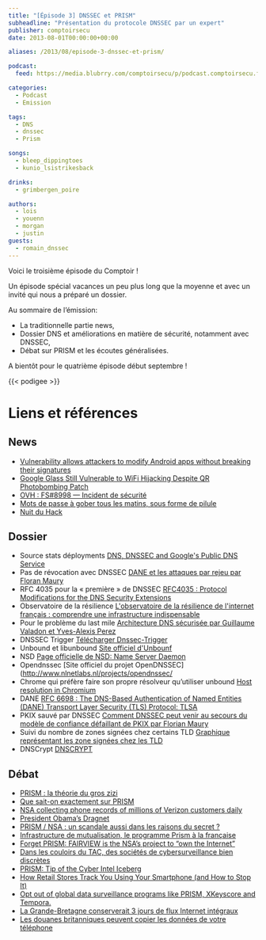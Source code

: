 ```yaml
---
title: "[Épisode 3] DNSSEC et PRISM"
subheadline: "Présentation du protocole DNSSEC par un expert"
publisher: comptoirsecu
date: 2013-08-01T00:00:00+00:00

aliases: /2013/08/episode-3-dnssec-et-prism/

podcast:
  feed: https://media.blubrry.com/comptoirsecu/p/podcast.comptoirsecu.fr/CSEC.EP03.2013-07-30.DNS_ET_PRISM.mp3

categories:
  - Podcast
  - Emission

tags:
  - DNS
  - dnssec
  - Prism

songs:
  - bleep_dippingtoes
  - kunio_lsistrikesback

drinks:
  - grimbergen_poire

authors:
  - lois
  - youenn
  - morgan
  - justin
guests:
  - romain_dnssec
---
```

Voici le troisième épisode du Comptoir !

Un épisode spécial vacances un peu plus long que la moyenne et avec un invité qui nous a préparé un dossier.

Au sommaire de l’émission:
- La traditionnelle partie news,
- Dossier DNS et améliorations en matière de sécurité, notamment avec DNSSEC,
- Débat sur PRISM et les écoutes généralisées.


A bientôt pour le quatrième épisode début septembre !

{{< podigee >}}

# Liens et références

## News
- [Vulnerability allows attackers to modify Android apps without breaking their signatures](http://www.csoonline.com/article/735882/vulnerability-allows-attackers-to-modify-android-apps-without-breaking-their-signatures)
- [Google Glass Still Vulnerable to WiFi Hijacking Despite QR Photobombing Patch](https://www.symantec.com/connect/blogs/google-glass-still-vulnerable-wifi-hijacking-despite-qr-photobombing-patch)
- [OVH : FS#8998 — Incident de sécurité](http://travaux.ovh.net/?do=details&id=8998)
- [Mots de passe à gober tous les matins, sous forme de pilule](http://www.lesnumeriques.com/mobilite/mots-passe-a-gober-tous-matins-sous-forme-pilule-n29784.html)
- [Nuit du Hack](https://nuitduhack.com/fr)

## Dossier
- Source stats déployments
[DNS, DNSSEC and Google's Public DNS Service](http://www.circleid.com/posts/20130717_dns_dnssec_and_googles_public_dns_service/)
- Pas de révocation avec DNSSEC
[DANE et les attaques par rejeu par Floran Maury](http://www.hsc.fr/ressources/breves/dane-dnssec-replay.html.fr)
- RFC 4035 pour la « première »  de DNSSEC
[RFC4035 : Protocol Modifications for the DNS Security Extensions](http://www.ietf.org/rfc/rfc4035.txt)
- Observatoire de la résilience
[L'observatoire de la résilience de l'internet français : comprendre une infrastructure indispensable](https://www.ssi.gouv.fr/agence/rayonnement-scientifique/lobservatoire-de-la-resilience-de-linternet-francais/)
- Pour le problème du last mile
[Architecture DNS sécurisée par Guillaume Valadon et Yves-Alexis Perez](https://www.sstic.org/2011/presentation/architecture_dns_scurise/)
- DNSSEC Trigger
[Télécharger Dnssec-Trigger](http://www.nlnetlabs.nl/projects/dnssec-trigger/)
- Unbound et libunbound
[Site officiel d'Unbounf](http://unbound.net/)
- NSD
[Page officielle de NSD: Name Server Daemon](http://www.nlnetlabs.nl/projects/nsd/)
- Opendnssec
[Site officiel du projet OpenDNSSEC](http://www.nlnetlabs.nl/projects/opendnssec/
- Chrome qui préfère faire son propre résolveur qu’utiliser unbound
[Host resolution in Chromium](https://plus.google.com/103382935642834907366/posts/FKot8mghkok)
- DANE
[RFC 6698 :  The DNS-Based Authentication of Named Entities (DANE) Transport Layer Security (TLS) Protocol: TLSA](http://tools.ietf.org/html/rfc6698)
- PKIX sauvé par DNSSEC
[Comment DNSSEC peut venir au secours du modèle de confiance défaillant de PKIX par Florian Maury](http://www.hsc.fr/ressources/articles/misc_dnssecpkix/index.html.fr)
- Suivi du nombre de zones signées chez certains TLD
[Graphique représentant les zone signées chez les TLD](https://xs.powerdns.com/dnssec-nl-graph/)
- DNSCrypt
[DNSCRYPT](http://www.opendns.com/technology/dnscrypt/)

## Débat
- [PRISM : la théorie du gros zizi](http://reflets.info/prism-la-theorie-du-gros-zizi/)
- [Que sait-on exactement sur PRISM](http://magazine.qualys.fr/cyber-pouvoirs/prism/)
- [NSA collecting phone records of millions of Verizon customers daily](http://www.theguardian.com/world/2013/jun/06/nsa-phone-records-verizon-court-order?utm_source=hackernewsletter&utm_medium=email)
- [President Obama’s Dragnet](http://www.nytimes.com/2013/06/07/opinion/president-obamas-dragnet.html?pagewanted=all&utm_source=hackernewsletter&utm_medium=email&_r=2&)
- [PRISM / NSA : un scandale aussi dans les raisons du secret ?](http://www.numerama.com/magazine/26194-prism-nsa-un-scandale-aussi-dans-les-raisons-du-secret.html)
- [Infrastructure de mutualisation, le programme Prism à la française](http://www.pcinpact.com/news/81016-infrastructure-mutualisation-programme-prism-a-francaise.htm)
- [Forget PRISM: FAIRVIEW is the NSA’s project to “own the Internet”](http://www.dailydot.com/news/fairview-prism-blarney-nsa-internet-spying-projects/)
- [Dans les couloirs du TAC, des sociétés de cybersurveillance bien discrètes](http://www.pcinpact.com/news/81167-dans-couloirs-tac-societes-cybersurveillance-bien-discretes.htm)
- [PRISM: Tip of the Cyber Intel Iceberg](http://www.infosecisland.com/blogview/23286-PRISM-Tip-of-the-Cyber-Intel-Iceberg.html)
- [How Retail Stores Track You Using Your Smartphone (and How to Stop It)](http://lifehacker.com/how-retail-stores-track-you-using-your-smartphone-and-827512308?utm_source=feedburner&utm_medium=feed&utm_campaign=Feed%3A+lifehacker%2Ffull+%28Lifehacker%29)
- [Opt out of global data surveillance programs like PRISM, XKeyscore and Tempora.](https://prism-break.org/)
- [La Grande-Bretagne conserverait 3 jours de flux Internet intégraux](http://www.numerama.com/magazine/26455-la-grande-bretagne-conserverait-3-jours-de-flux-internet-integraux.html)
- [Les douanes britanniques peuvent copier les données de votre téléphone](http://www.numerama.com/magazine/26512-les-douanes-britanniques-peuvent-copier-les-donnees-de-votre-telephone.html)
